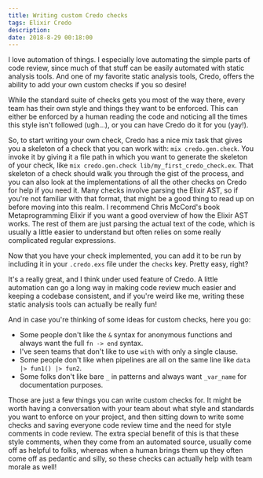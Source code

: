 ```yaml
---
title: Writing custom Credo checks 
tags: Elixir Credo
description: 
date: 2018-8-29 00:18:00
---
```


I love automation of things. I especially love automating the simple parts of
code review, since much of that stuff can be easily automated with static
analysis tools. And one of my favorite static analysis tools, Credo, offers the
ability to add your own custom checks if you so desire!

While the standard suite of checks gets you most of the way there, every team
has their own style and things they want to be enforced. This can either be
enforced by a human reading the code and noticing all the times this style isn't
followed (ugh...), or you can have Credo do it for you (yay!).

So, to start writing your own check, Credo has a nice mix task that gives you a
skeleton of a check that you can work with: `mix credo.gen.check`. You invoke it
by giving it a file path in which you want to generate the skeleton of your
check, like `mix credo.gen.check lib/my_first_credo_check.ex`. That skeleton of
a check should walk you through the gist of the process, and you can also look
at the implementations of all the other checks on Credo for help if you need it.
Many checks involve parsing the Elixir AST, so if you're not familiar with that
format, that might be a good thing to read up on before moving into this realm.
I recommend Chris McCord's book Metaprogramming Elixir if you want a good
overview of how the Elixir AST works. The rest of them are just parsing the
actual text of the code, which is usually a little easier to understand but
often relies on some really complicated regular expressions.

Now that you have your check implemented, you can add it to be run by including
it in your `.credo.exs` file under the `checks` key. Pretty easy, right?

It's a really great, and I think under used feature of Credo. A little
automation can go a long way in making code review much easier and keeping a
codebase consistent, and if you're weird like me, writing these static analysis
tools can actually be really fun!

And in case you're thinking of some ideas for custom checks, here you go:

- Some people don't like the `&` syntax for anonymous functions and always want
the full `fn -> end` syntax.
- I've seen teams that don't like to use `with` with only a single clause.
- Some people don't like when pipelines are all on the same line like `data |>
fun1() |> fun2`.
- Some folks don't like bare `_` in patterns and always want `_var_name` for
documentation purposes.

Those are just a few things you can write custom checks for. It might be worth
having a conversation with your team about what style and standards you want to
enforce on your project, and then sitting down to write some checks and saving
everyone code review time and the need for style comments in code review. The
extra special benefit of this is that these style comments, when they come from
an automated source, usually come off as helpful to folks, whereas when a human
brings them up they often come off as pedantic and silly, so these checks can
actually help with team morale as well!
